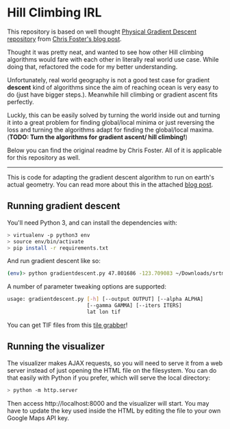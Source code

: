 Hill Climbing IRL
=========================

This repository is based on well thought [Physical Gradient Descent repository](https://github.com/chrisfosterelli/physical-gradient-descent) from [Chris Foster's blog post](https://fosterelli.co/executing-gradient-descent-on-the-earth).

Thought it was pretty neat, and wanted to see how other Hill climbing algorithms would fare with each other in literally real world use case. While doing that, refactored the code for my better understanding.

Unfortunately, real world geography is not a good test case for gradient **descent** kind of algorithms since the aim of reaching ocean is very easy to do (just have bigger steps.). Meanwhile hill climbing or gradient ascent fits perfectly.

Luckly, this can be easily solved by turning the world inside out and turning it into a great problem for finding global/local minima or just reversing the loss and turning the algorithms adapt for finding the global/local maxima. (**TODO: Turn the algorithms for gradient ascent/ hill climbing!**)

Below you can find the original readme by Chris Foster. All of it is applicable for this repository as well.

---

This is code for adapting the gradient descent algorithm to run on earth's 
actual geometry. You can read more about this in the attached [blog post].

## Running gradient descent

You'll need Python 3, and can install the dependencies with:

```bash
> virtualenv -p python3 env
> source env/bin/activate
> pip install -r requirements.txt
```

And run gradient descent like so:

```bash
(env)> python gradientdescent.py 47.801686 -123.709083 ~/Downloads/srtm_12_03/srtm_12_03.tif
```

A number of parameter tweaking options are supported:

```bash
usage: gradientdescent.py [-h] [--output OUTPUT] [--alpha ALPHA]
                          [--gamma GAMMA] [--iters ITERS]
                          lat lon tif
```

You can get TIF files from this [tile grabber]!

## Running the visualizer

The visualizer makes AJAX requests, so you will need to serve it from a web
server instead of just opening the HTML file on the filesystem. You can do that
easily with Python if you prefer, which will serve the local directory:

```bash
> python -m http.server
```

Then access http://localhost:8000 and the visualizer will start. You may have to
update the key used inside the HTML by editing the file to your own Google Maps
API key.

[tile grabber]: http://dwtkns.com/srtm/
[blog post]: https://fosterelli.co/executing-gradient-descent-on-the-earth

